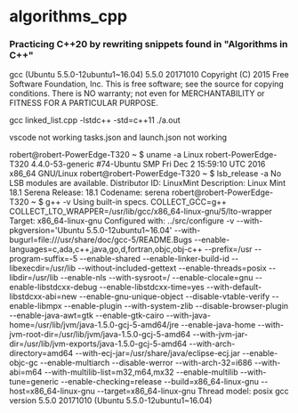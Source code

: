 # algorithms_cpp


### Practicing C++20 by rewriting snippets found in "Algorithms in C++"


gcc (Ubuntu 5.5.0-12ubuntu1~16.04) 5.5.0 20171010
Copyright (C) 2015 Free Software Foundation, Inc.
This is free software; see the source for copying conditions.  There is NO
warranty; not even for MERCHANTABILITY or FITNESS FOR A PARTICULAR PURPOSE.

gcc linked_list.cpp -lstdc++ -std=c++11
./a.out


vscode not working tasks.json and launch.json not working

robert@robert-PowerEdge-T320 ~ $ uname -a
Linux robert-PowerEdge-T320 4.4.0-53-generic #74-Ubuntu SMP Fri Dec 2 15:59:10 UTC 2016 x86_64 GNU/Linux
robert@robert-PowerEdge-T320 ~ $ lsb_release -a
No LSB modules are available.
Distributor ID:	LinuxMint
Description:	Linux Mint 18.1 Serena
Release:	18.1
Codename:	serena
robert@robert-PowerEdge-T320 ~ $ g++ -v
Using built-in specs.
COLLECT_GCC=g++
COLLECT_LTO_WRAPPER=/usr/lib/gcc/x86_64-linux-gnu/5/lto-wrapper
Target: x86_64-linux-gnu
Configured with: ../src/configure -v --with-pkgversion='Ubuntu 5.5.0-12ubuntu1~16.04' --with-bugurl=file:///usr/share/doc/gcc-5/README.Bugs --enable-languages=c,ada,c++,java,go,d,fortran,objc,obj-c++ --prefix=/usr --program-suffix=-5 --enable-shared --enable-linker-build-id --libexecdir=/usr/lib --without-included-gettext --enable-threads=posix --libdir=/usr/lib --enable-nls --with-sysroot=/ --enable-clocale=gnu --enable-libstdcxx-debug --enable-libstdcxx-time=yes --with-default-libstdcxx-abi=new --enable-gnu-unique-object --disable-vtable-verify --enable-libmpx --enable-plugin --with-system-zlib --disable-browser-plugin --enable-java-awt=gtk --enable-gtk-cairo --with-java-home=/usr/lib/jvm/java-1.5.0-gcj-5-amd64/jre --enable-java-home --with-jvm-root-dir=/usr/lib/jvm/java-1.5.0-gcj-5-amd64 --with-jvm-jar-dir=/usr/lib/jvm-exports/java-1.5.0-gcj-5-amd64 --with-arch-directory=amd64 --with-ecj-jar=/usr/share/java/eclipse-ecj.jar --enable-objc-gc --enable-multiarch --disable-werror --with-arch-32=i686 --with-abi=m64 --with-multilib-list=m32,m64,mx32 --enable-multilib --with-tune=generic --enable-checking=release --build=x86_64-linux-gnu --host=x86_64-linux-gnu --target=x86_64-linux-gnu
Thread model: posix
gcc version 5.5.0 20171010 (Ubuntu 5.5.0-12ubuntu1~16.04) 